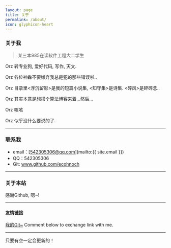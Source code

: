 ```yaml
---
layout: page
title: 关于
permalink: /about/
icon: glyphicon-heart
---
```


### 关于我

> 某三本985在读软件工程大二学生   

Orz  转专业狗, 爱好代码, 写作, 天文.

Orz  各位神犇不要嫌弃我总是犯的那些错误啦..

Orz  目录里<浮沉留影>是我的短篇小说集, <知守集>是诗集. <碎风>是碎碎念..

Orz  其实本意是想搭个算法博客来着...然后...

Orz  咳咳

Orz  似乎没什么要说的了.  

---

### 联系我

* email：[542305306@qq.com](mailto:{{ site.email }})
* QQ：542305306
* Git: www.github.com/ecohnoch
---

### 关于本站   

感谢Github, 嗯~!

---

#### 友情链接

[我的Git~](www.github.com/ecohnoch)
Comment below to exchange link with me.  

---

只要有空一定会更新的！